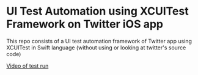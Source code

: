 # UI Test Automation using XCUITest Framework on Twitter iOS app

This repo consists of a UI test automation framework of Twitter app using XCUITest in Swift language (without using or looking at twitter's source code)

[Video of test run](https://medium.com/@suparna.khamaru/ios-how-to-automate-tests-for-apps-without-having-access-to-development-source-code-a35824abd5e3)
